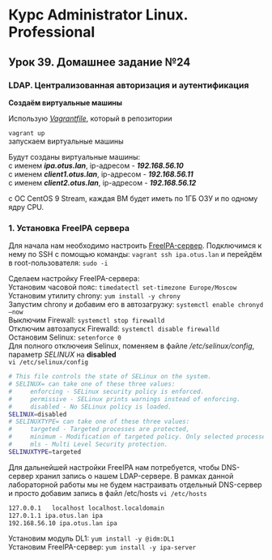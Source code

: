 # Курс Administrator Linux. Professional

## Урок 39. Домашнее задание №24

### LDAP. Централизованная авторизация и аутентификация 
  
**Создаём виртуальные машины**  
  
Использую _[Vagrantfile](Vagrantfile)_, который в репозитории  
  
```vagrant up```  
запускаем виртуальные машины  
  
Будут созданы виртуальные машины:  
с именем **_ipa.otus.lan_**, ip-адресом - **_192.168.56.10_**  
с именем **_client1.otus.lan_**, ip-адресом - **_192.168.56.11_**  
с именем **_client2.otus.lan_**, ip-адресом - **_192.168.56.12_**  

с ОС CentOS 9 Stream, каждая ВМ будет иметь по 1ГБ ОЗУ и по одному ядру CPU.  

### 1. Установка FreeIPA сервера

Для начала нам необходимо настроить [FreeIPA-сервер](https://www.freeipa.org/page/About). Подключимся к нему по SSH с помощью команды: ```vagrant ssh ipa.otus.lan``` и перейдём в root-пользователя: ```sudo -i```  

Сделаем настройку FreeIPA-сервера:  
Установим часовой пояс: ```timedatectl set-timezone Europe/Moscow```  
Установим утилиту chrony: ```yum install -y chrony```  
Запустим chrony и добавим его в автозагрузку: ```systemctl enable chronyd —now```  
Выключим Firewall: ```systemctl stop firewalld```  
Отключим автозапуск Firewalld: ```systemctl disable firewalld```  
Остановим Selinux: ```setenforce 0```  
Для полного отключеия Selinux, поменяем в файле _/etc/selinux/config_, параметр _SELINUX_ на **disabled**  
```vi /etc/selinux/config```  
```bash
# This file controls the state of SELinux on the system.
# SELINUX= can take one of these three values:
#     enforcing - SELinux security policy is enforced.
#     permissive - SELinux prints warnings instead of enforcing.
#     disabled - No SELinux policy is loaded.
SELINUX=disabled
# SELINUXTYPE= can take one of these three values:
#     targeted - Targeted processes are protected,
#     minimum - Modification of targeted policy. Only selected processes are protected. 
#     mls - Multi Level Security protection.
SELINUXTYPE=targeted
```

Для дальнейшей настройки FreeIPA нам потребуется, чтобы DNS-сервер хранил запись о нашем LDAP-сервере. В рамках данной лабораторной работы мы не будем настраивать отдельный DNS-сервер и просто добавим запись в файл /etc/hosts
```vi /etc/hosts```
```bash
127.0.0.1   localhost localhost.localdomain 
127.0.1.1 ipa.otus.lan ipa
192.168.56.10 ipa.otus.lan ipa
```

Установим модуль DL1: ```yum install -y @idm:DL1```  
Установим FreeIPA-сервер: ```yum install -y ipa-server```  



